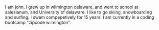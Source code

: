 I am john, I grew up in wilmington delaware, and went to school at salesianum, and University of delaware.  I like to go skiing, snowboarding and surfing.  I swam compepetively for 15 years.  I am currently in a coding bootcamp "zipcode wilmington".
